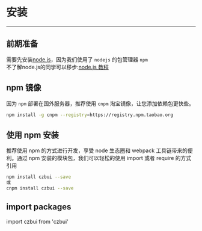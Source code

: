 # 安装

----
## 前期准备
需要先安装[node.js](https://nodejs.org/en/)，因为我们使用了 `nodejs` 的包管理器 `npm` <br>
不了解node.js的同学可以移步:[node.js 教程](http://www.runoob.com/nodejs/nodejs-tutorial.html)
## npm 镜像
因为 `npm` 部署在国外服务器，推荐使用 `cnpm` 淘宝镜像，让您添加依赖包更快些。
```bash
npm install -g cnpm --registry=https://registry.npm.taobao.org
```
## 使用 npm 安装
推荐使用 npm 的方式进行开发，享受 node 生态圈和 webpack 工具链带来的便利。通过 npm 安装的模块包，我们可以轻松的使用 import 或者 require 的方式引用

```bash
npm install czbui --save
或
cnpm install czbui --save
```
## import packages
import czbui from 'czbui'





